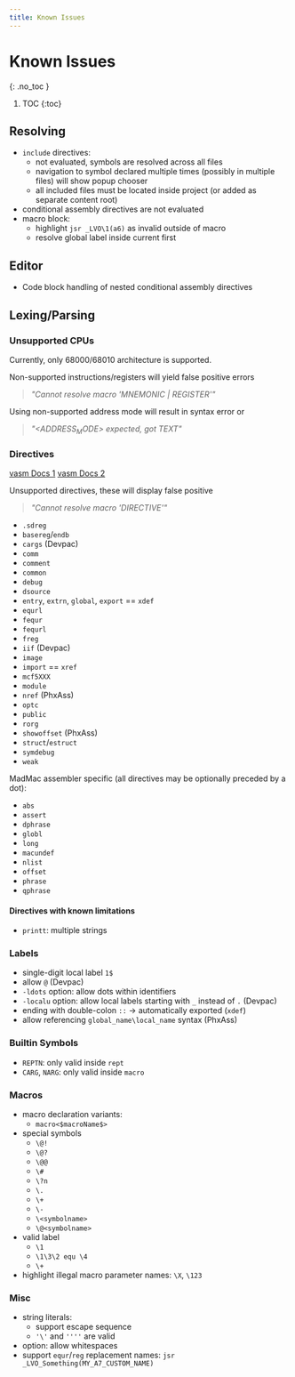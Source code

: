 ```yaml
---
title: Known Issues
---
```


# Known Issues
{: .no_toc }

1. TOC
{:toc}

## Resolving

- `include` directives:
  - not evaluated, symbols are resolved across all files
  - navigation to symbol declared multiple times (possibly in multiple files) will show popup chooser
  - all included files must be located inside project (or added as separate content root)
- conditional assembly directives are not evaluated
- macro block:
  - highlight `jsr _LVO\1(a6)` as invalid outside of macro
  - resolve global label inside current first

## Editor

- Code block handling of nested conditional assembly directives

## Lexing/Parsing

### Unsupported CPUs

Currently, only 68000/68010 architecture is supported.

Non-supported instructions/registers will yield false positive errors
> _"Cannot resolve macro '$MNEMONIC$ \| $REGISTER$'"_

Using non-supported address mode will result in syntax error or
> _"<$ADDRESS_MODE$> expected, got $TEXT$"_

### Directives

[vasm Docs 1](http://sun.hasenbraten.de/vasm/release/vasm_4.html)
[vasm Docs 2](http://sun.hasenbraten.de/vasm/release/vasm_19.html)

Unsupported directives, these will display false positive
> _"Cannot resolve macro '$DIRECTIVE$'"_


- `.sdreg`
- `basereg`/`endb`
- `cargs` (Devpac)
- `comm`
- `comment`
- `common`
- `debug`
- `dsource`
- `entry`, `extrn`, `global`, `export` == `xdef`
- `equrl`
- `fequr`
- `fequrl`
- `freg`
- `iif` (Devpac)
- `image`
- `import` == `xref`
- `mcf5XXX`
- `module`
- `nref` (PhxAss)
- `optc`
- `public`
- `rorg`
- `showoffset` (PhxAss)
- `struct`/`estruct`
- `symdebug`
- `weak`

MadMac assembler specific (all directives may be optionally preceded by a dot):

- `abs`
- `assert`
- `dphrase`
- `globl`
- `long`
- `macundef`
- `nlist`
- `offset`
- `phrase`
- `qphrase`

#### Directives with known limitations

- `printt`: multiple strings

### Labels

- single-digit local label `1$`
- allow `@` (Devpac)
- `-ldots` option: allow dots within identifiers
- `-localu` option: allow local labels starting with `_` instead of `.` (Devpac)
- ending with double-colon `::` &rarr; automatically exported (`xdef`)
- allow referencing `global_name\local_name` syntax (PhxAss)

### Builtin Symbols

- `REPTN`: only valid inside `rept`
- `CARG`, `NARG`: only valid inside `macro`

### Macros

- macro declaration variants:
  - `macro<$macroName$>`
- special symbols
  - `\@!`
  - `\@?`
  - `\@@`
  - `\#`
  - `\?n`
  - `\.`
  - `\+`
  - `\-`
  - `\<symbolname>`
  - `\@<symbolname>`
- valid label
  - `\1`
  - `\1\3\2 equ \4`
  - `\+`
- highlight illegal macro parameter names: `\X`, `\123`

### Misc

- string literals:
  - support escape sequence
  - `'\'` and `''''` are valid
- option: allow whitespaces
- support `equr`/`reg` replacement names: `jsr _LVO_Something(MY_A7_CUSTOM_NAME)`
